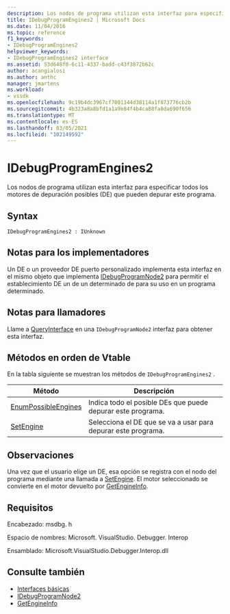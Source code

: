 ```yaml
---
description: Los nodos de programa utilizan esta interfaz para especificar todos los motores de depuración posibles (DE) que pueden depurar este programa.
title: IDebugProgramEngines2 | Microsoft Docs
ms.date: 11/04/2016
ms.topic: reference
f1_keywords:
- IDebugProgramEngines2
helpviewer_keywords:
- IDebugProgramEngines2 interface
ms.assetid: 53d648f0-6c11-4337-badd-c43f3872b62c
author: acangialosi
ms.author: anthc
manager: jmartens
ms.workload:
- vssdk
ms.openlocfilehash: 9c19b4dc3967cf7001144d38114a1f873776cb2b
ms.sourcegitcommit: 4b323a8a8bfd1a1a9e84f4b4ca88fa8da690f656
ms.translationtype: MT
ms.contentlocale: es-ES
ms.lasthandoff: 03/05/2021
ms.locfileid: "102149592"
---
```

# <a name="idebugprogramengines2"></a>IDebugProgramEngines2
Los nodos de programa utilizan esta interfaz para especificar todos los motores de depuración posibles (DE) que pueden depurar este programa.

## <a name="syntax"></a>Syntax

```
IDebugProgramEngines2 : IUnknown
```

## <a name="notes-for-implementers"></a>Notas para los implementadores
 Un DE o un proveedor DE puerto personalizado implementa esta interfaz en el mismo objeto que implementa [IDebugProgramNode2](../../../extensibility/debugger/reference/idebugprogramnode2.md) para permitir el establecimiento DE un de un determinado de para su uso en un programa determinado.

## <a name="notes-for-callers"></a>Notas para llamadores
 Llame a [QueryInterface](/cpp/atl/queryinterface) en una `IDebugProgramNode2` interfaz para obtener esta interfaz.

## <a name="methods-in-vtable-order"></a>Métodos en orden de Vtable
 En la tabla siguiente se muestran los métodos de `IDebugProgramEngines2` .

|Método|Descripción|
|------------|-----------------|
|[EnumPossibleEngines](../../../extensibility/debugger/reference/idebugprogramengines2-enumpossibleengines.md)|Indica todo el posible DEs que puede depurar este programa.|
|[SetEngine](../../../extensibility/debugger/reference/idebugprogramengines2-setengine.md)|Selecciona el DE que se va a usar para depurar este programa.|

## <a name="remarks"></a>Observaciones
 Una vez que el usuario elige un DE, esa opción se registra con el nodo del programa mediante una llamada a [SetEngine](../../../extensibility/debugger/reference/idebugprogramengines2-setengine.md). El motor seleccionado se convierte en el motor devuelto por [GetEngineInfo](../../../extensibility/debugger/reference/idebugprogramnode2-getengineinfo.md).

## <a name="requirements"></a>Requisitos
 Encabezado: msdbg. h

 Espacio de nombres: Microsoft. VisualStudio. Debugger. Interop

 Ensamblado: Microsoft.VisualStudio.Debugger.Interop.dll

## <a name="see-also"></a>Consulte también
- [Interfaces básicas](../../../extensibility/debugger/reference/core-interfaces.md)
- [IDebugProgramNode2](../../../extensibility/debugger/reference/idebugprogramnode2.md)
- [GetEngineInfo](../../../extensibility/debugger/reference/idebugprogramnode2-getengineinfo.md)
